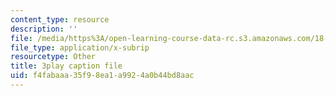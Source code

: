 ```yaml
---
content_type: resource
description: ''
file: /media/https%3A/open-learning-course-data-rc.s3.amazonaws.com/18-03sc-differential-equations-fall-2011/f4fabaaa35f98ea1a9924a0b44bd8aac_q0PxCQWG3ic.srt
file_type: application/x-subrip
resourcetype: Other
title: 3play caption file
uid: f4fabaaa-35f9-8ea1-a992-4a0b44bd8aac
---
```

